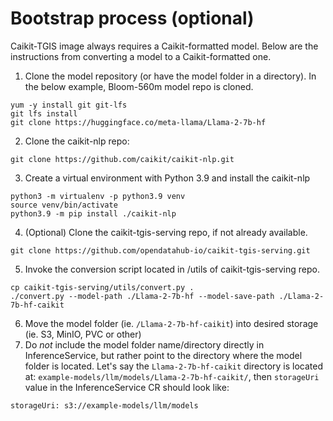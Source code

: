# Bootstrap process (optional)

Caikit-TGIS image always requires a Caikit-formatted model. Below are the instructions from converting a model to a Caikit-formatted one.

1. Clone the model repository (or have the model folder in a directory). In the below example, Bloom-560m model repo is cloned.
~~~
yum -y install git git-lfs
git lfs install
git clone https://huggingface.co/meta-llama/Llama-2-7b-hf
~~~

2. Clone the caikit-nlp repo:
~~~
git clone https://github.com/caikit/caikit-nlp.git
~~~

3. Create a virtual environment with Python 3.9 and install the caikit-nlp
~~~
python3 -m virtualenv -p python3.9 venv
source venv/bin/activate
python3.9 -m pip install ./caikit-nlp
~~~

4. (Optional) Clone the caikit-tgis-serving repo, if not already available.
~~~
git clone https://github.com/opendatahub-io/caikit-tgis-serving.git
~~~

5. Invoke the conversion script located in /utils of caikit-tgis-serving repo.
~~~
cp caikit-tgis-serving/utils/convert.py . 
./convert.py --model-path ./Llama-2-7b-hf --model-save-path ./Llama-2-7b-hf-caikit
~~~

6. Move the model folder (ie. `/Llama-2-7b-hf-caikit`) into desired storage (ie. S3, MinIO, PVC or other)
7. Do *not* include the model folder name/directory directly in InferenceService, but rather point to the directory where the model folder is located. Let's say the `Llama-2-7b-hf-caikit` directory is located at: `example-models/llm/models/Llama-2-7b-hf-caikit/`, then `storageUri` value in the InferenceService CR should look like:
~~~
storageUri: s3://example-models/llm/models
~~~